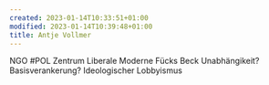 ```yaml
---
created: 2023-01-14T10:33:51+01:00
modified: 2023-01-14T10:39:48+01:00
title: Antje Vollmer
---
```


NGO #POL
Zentrum Liberale Moderne
Fücks Beck
Unabhängikeit?
Basisverankerung?
Ideologischer Lobbyismus
